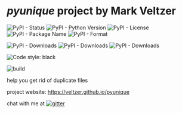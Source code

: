 
# *pyunique* project by Mark Veltzer

![PyPI - Status](https://img.shields.io/pypi/status/pyunique)
![PyPI - Python Version](https://img.shields.io/pypi/pyversions/pyunique)
![PyPI - License](https://img.shields.io/pypi/l/pyunique)
![PyPI - Package Name](https://img.shields.io/pypi/v/pyunique)
![PyPI - Format](https://img.shields.io/pypi/format/pyunique)

![PyPI - Downloads](https://img.shields.io/pypi/dd/pyunique)
![PyPI - Downloads](https://img.shields.io/pypi/dw/pyunique)
![PyPI - Downloads](https://img.shields.io/pypi/dm/pyunique)

![Code style: black](https://img.shields.io/badge/code%20style-black-000000.svg)

![build](https://github.com/veltzer/pyunique/workflows/build/badge.svg)

help you get rid of duplicate files

project website: https://veltzer.github.io/pyunique

chat with me at [![gitter](https://badges.gitter.im/Join%20Chat.svg)](https://gitter.im/veltzer/mark.veltzer)


